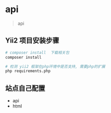 # api

> api

## Yii2 项目安装步骤

``` bash
# composer install  下载相关包
composer install

# 检测 yii2 框架在php环境中是否支持, 需要php的扩展
php requirements.php

```

## 站点自己配置
- api
- html 